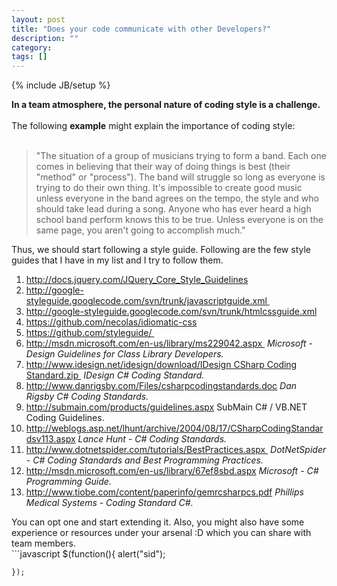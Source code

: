 ```yaml
---
layout: post
title: "Does your code communicate with other Developers?"
description: ""
category: 
tags: []
---
```

{% include JB/setup %}

<b>In a team atmosphere, the personal nature of coding style is a challenge.&nbsp;
</b><br />
<br />
The following <b>example</b>  might explain the importance of coding style:<br />
<br />
<blockquote class="tr_bq">
"The situation of a group of musicians trying to form a band. Each one comes in believing that their way of doing things is best (their "method" or "process"). The band will struggle so long as everyone is trying to do their own thing. It's impossible to create good music unless everyone in the band agrees on the tempo, the style and who should take lead during a song. Anyone who has ever heard a high school band perform knows this to be true. Unless everyone is on the same page, you aren't going to accomplish much."</blockquote>
Thus, we should start following a style guide. Following are the few style guides that I have in my list and I try to follow them.<br />
<div>
<ol>
<li><a href="http://docs.jquery.com/JQuery_Core_Style_Guidelines">http://docs.jquery.com/JQuery_Core_Style_Guidelines</a>&nbsp;</li>
<li><a href="http://google-styleguide.googlecode.com/svn/trunk/javascriptguide.xml" target="_blank">http://google-styleguide.googlecode.com/svn/trunk/javascriptguide.xml&nbsp;</a></li>
<li><a href="http://google-styleguide.googlecode.com/svn/trunk/htmlcssguide.xml">http://google-styleguide.googlecode.com/svn/trunk/htmlcssguide.xml</a></li>
<li><a href="https://github.com/necolas/idiomatic-css">https://github.com/necolas/idiomatic-css</a>&nbsp;</li>
<li><a href="https://github.com/styleguide/" target="_blank">https://github.com/styleguide/&nbsp;</a></li>
<li><a href="http://msdn.microsoft.com/en-us/library/ms229042.aspx" target="_blank">http://msdn.microsoft.com/en-us/library/ms229042.aspx&nbsp;</a>&nbsp;<i>Microsoft - Design Guidelines for Class Library Developers.</i></li>
<li><a href="http://www.idesign.net/idesign/download/IDesign%20CSharp%20Coding%20Standard.zip" target="_blank">http://www.idesign.net/idesign/download/IDesign CSharp Coding Standard.zip&nbsp;</a>&nbsp;<i>IDesign C# Coding Standard.</i></li>
<li><a href="http://www.danrigsby.com/Files/csharpcodingstandards.doc">http://www.danrigsby.com/Files/csharpcodingstandards.doc</a>&nbsp;<i>Dan Rigsby C# Coding Standards.</i></li>
<li><a href="http://submain.com/products/guidelines.aspx">http://submain.com/products/guidelines.aspx</a>&nbsp;SubMain C# / VB.NET Coding Guidelines.</li>
<li><a href="http://weblogs.asp.net/lhunt/archive/2004/08/17/CSharpCodingStandardsv113.aspx">http://weblogs.asp.net/lhunt/archive/2004/08/17/CSharpCodingStandardsv113.aspx</a>&nbsp;<i>Lance Hunt - C# Coding Standards.</i></li>
<li><a href="http://www.dotnetspider.com/tutorials/BestPractices.aspx" target="_blank">http://www.dotnetspider.com/tutorials/BestPractices.aspx&nbsp;</a>&nbsp;<i>DotNetSpider - C# Coding Standards and Best Programming Practices.</i></li>
<li><a href="http://msdn.microsoft.com/en-us/library/67ef8sbd.aspx">http://msdn.microsoft.com/en-us/library/67ef8sbd.aspx</a>&nbsp;<i>Microsoft - C# Programming Guide.</i></li>
<li><a href="http://www.tiobe.com/content/paperinfo/gemrcsharpcs.pdf">http://www.tiobe.com/content/paperinfo/gemrcsharpcs.pdf</a>&nbsp;<i>Phillips Medical Systems - Coding Standard C#.</i></li>
</ol>
You can opt one and start extending it. Also, you might also have some experience or resources under your arsenal :D which you can share with team members.</div>
```javascript
    $(function(){
    alert("sid");

    });
```